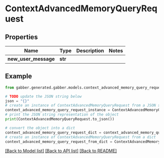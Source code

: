 # ContextAdvancedMemoryQueryRequest


## Properties

Name | Type | Description | Notes
------------ | ------------- | ------------- | -------------
**new_user_message** | **str** |  | 

## Example

```python
from gabber.generated.gabber.models.context_advanced_memory_query_request import ContextAdvancedMemoryQueryRequest

# TODO update the JSON string below
json = "{}"
# create an instance of ContextAdvancedMemoryQueryRequest from a JSON string
context_advanced_memory_query_request_instance = ContextAdvancedMemoryQueryRequest.from_json(json)
# print the JSON string representation of the object
print(ContextAdvancedMemoryQueryRequest.to_json())

# convert the object into a dict
context_advanced_memory_query_request_dict = context_advanced_memory_query_request_instance.to_dict()
# create an instance of ContextAdvancedMemoryQueryRequest from a dict
context_advanced_memory_query_request_from_dict = ContextAdvancedMemoryQueryRequest.from_dict(context_advanced_memory_query_request_dict)
```
[[Back to Model list]](../README.md#documentation-for-models) [[Back to API list]](../README.md#documentation-for-api-endpoints) [[Back to README]](../README.md)



